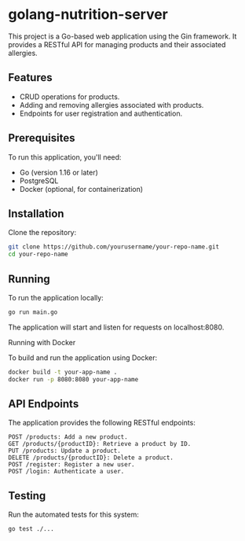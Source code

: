 # golang-nutrition-server

This project is a Go-based web application using the Gin framework. It provides a RESTful API for managing products and their associated allergies.

## Features

- CRUD operations for products.
- Adding and removing allergies associated with products.
- Endpoints for user registration and authentication.

## Prerequisites

To run this application, you'll need:

- Go (version 1.16 or later)
- PostgreSQL
- Docker (optional, for containerization)

## Installation

Clone the repository:

```bash
git clone https://github.com/yourusername/your-repo-name.git
cd your-repo-name
```

## Running

To run the application locally:

```bash
go run main.go
```
The application will start and listen for requests on localhost:8080.

Running with Docker

To build and run the application using Docker:

```bash
docker build -t your-app-name .
docker run -p 8080:8080 your-app-name
```

## API Endpoints

The application provides the following RESTful endpoints:

    POST /products: Add a new product.
    GET /products/{productID}: Retrieve a product by ID.
    PUT /products: Update a product.
    DELETE /products/{productID}: Delete a product.
    POST /register: Register a new user.
    POST /login: Authenticate a user.

## Testing

Run the automated tests for this system:

```bash
go test ./...
```

